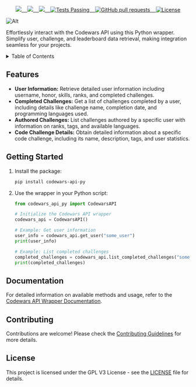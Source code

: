 <p align="center">
    <a href="https://github.com/yisuschrist/codewars-api-py/issues">
        <img src="https://img.shields.io/github/issues/yisuschrist/codewars-api-py?color=171b20&label=Issues%20%20&logo=gnubash&labelColor=e05f65&logoColor=ffffff">&nbsp;&nbsp;&nbsp;
    </a>
    <a href="https://github.com/yisuschrist/codewars-api-py/forks">
        <img src="https://img.shields.io/github/forks/yisuschrist/codewars-api-py?color=171b20&label=Forks%20%20&logo=git&labelColor=f1cf8a&logoColor=ffffff">&nbsp;&nbsp;&nbsp;
    </a>
    <a href="https://github.com/yisuschrist/codewars-api-py/">
        <img src="https://img.shields.io/github/stars/yisuschrist/codewars-api-py?color=171b20&label=Stargazers&logo=octicon-star&labelColor=70a5eb">&nbsp;&nbsp;&nbsp;
    </a>
    <a href="https://github.com/yisuschrist/codewars-api-py/actions">
        <img alt="Tests Passing" src="https://github.com/yisuschrist/codewars-api-py/actions/workflows/github-code-scanning/codeql/badge.svg">&nbsp;&nbsp;&nbsp;
    </a>
    <a href="https://github.com/yisuschrist/codewars-api-py/pulls">
        <img alt="GitHub pull requests" src="https://img.shields.io/github/issues-pr/yisuschrist/codewars-api-py?color=0088ff">&nbsp;&nbsp;&nbsp;
    </a>
    <a href="https://opensource.org/license/gpl-3-0/">
        <img alt="License" src="https://img.shields.io/github/license/yisuschrist/codewars-api-py?color=0088ff">
    </a>
</p>

![Alt](https://repobeats.axiom.co/api/embed/6e5f320fd75dd7170566db66f681c5e4ef85db9b.svg "Repobeats analytics image")

Effortlessly interact with the Codewars API using this Python wrapper. Simplify user, challenge, and leaderboard data retrieval, making integration seamless for your projects.

<details>
<summary>Table of Contents</summary>

-   [Features](#features)
-   [Getting Started](#getting-started)
-   [Documentation](#documentation)
-   [Contributing](#contributing)
-   [License](#license)

</details>

## Features

-   **User Information:** Retrieve detailed user information including username, honor, skills, ranks, and completed challenges.
-   **Completed Challenges:** Get a list of challenges completed by a user, including details like challenge name, completion date, and programming languages used.
-   **Authored Challenges:** List challenges authored by a specific user with information on ranks, tags, and available languages.
-   **Code Challenge Details:** Obtain detailed information about a specific code challenge, including its name, description, tags, and user statistics.

## Getting Started

1. Install the package:

    ```bash
    pip install codewars-api-py
    ```

2. Use the wrapper in your Python script:

    ```python
    from codewars_api_py import CodewarsAPI

    # Initialize the Codewars API wrapper
    codewars_api = CodewarsAPI()

    # Example: Get user information
    user_info = codewars_api.get_user("some_user")
    print(user_info)

    # Example: List completed challenges
    completed_challenges = codewars_api.list_completed_challenges("some_user")
    print(completed_challenges)
    ```

## Documentation

For detailed information on available methods and usage, refer to the [Codewars API Wrapper Documentation](https://dev.codewars.com).

## Contributing

Contributions are welcome! Please check the [Contributing Guidelines](.github/CONTRIBUTING.md) for more details.

## License

This project is licensed under the GPL V3 License - see the [LICENSE](LICENSE) file for details.

